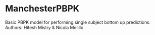 # ManchesterPBPK
Basic PBPK model for performing single subject bottom up predictions.
Authors: Hitesh Mistry & Nicola Melillo
